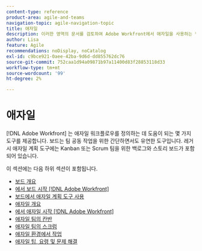 ```yaml
---
content-type: reference
product-area: agile-and-teams
navigation-topic: agile-navigation-topic
title: 애자일
description: 이러한 영역의 문서를 검토하여 Adobe Workfront에서 애자일을 사용하는 방법을 알아보십시오.
author: Lisa
feature: Agile
recommendations: noDisplay, noCatalog
exl-id: c9bce921-0aee-42ba-9d6d-dd855762dc76
source-git-commit: 752caa1d94a09871b97a11400d83f28853118d33
workflow-type: tm+mt
source-wordcount: '99'
ht-degree: 2%

---
```


# 애자일

[!DNL Adobe Workfront] 는 애자일 워크플로우를 정의하는 데 도움이 되는 몇 가지 도구를 제공합니다. 보드는 팀 공동 작업을 위한 간단하면서도 유연한 도구입니다. 레거시 애자일 계획 도구에는 Kanban 또는 Scrum 팀을 위한 백로그와 스토리 보드가 포함되어 있습니다.

이 섹션에는 다음 하위 섹션이 포함됩니다.

* [보드 개요](../agile/boards-overview.md)
* [에서 보드 시작 [!DNL Adobe Workfront]](../agile/get-started-with-boards/get-started-with-boards.md)
* [보드에서 애자일 계획 도구 사용](/help/quicksilver/agile/use-boards-agile-planning-tools/agile-planning-tools-overview.md)
* [애자일 개요](../agile/agile-overview.md)
* [에서 애자일 시작 [!DNL Adobe Workfront]](../agile/get-started-with-agile-in-workfront/get-started-with-agile.md)
* [애자일 팀의 칸반](../agile/use-kanban-in-an-agile-team/using-kanban-in-an-agile-team.md)
* [애자일 팀의 스크럼](../agile/use-scrum-in-an-agile-team/scrum-in-an-agile-team.md)
* [애자일 환경에서 작업](../agile/work-in-an-agile-environment/work-in-an-agile-environment.md)
* [애자일 팁, 요령 및 문제 해결](../agile/tips-tricks-and-troubleshooting/tips-tricks-troubleshooting-agile.md)
